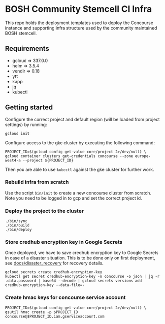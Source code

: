 # BOSH Community Stemcell CI Infra

This repo holds the deployment templates used to deploy the Concourse instance
and supporting infra structure used by the community maintained BOSH stemcell.

## Requirements
- gcloud => 337.0.0
- helm => 3.5.4
- vendir => 0.18
- ytt
- kapp
- jq
- kubectl

## Getting started

Configure the correct project and default region (will be loaded from project settings) by running:
```
gcloud init
```

Configure access to the gke cluster by executing the following command:
```
PROJECT_ID=$(gcloud config get-value core/project 2>/dev/null) \
gcloud container clusters get-credentials concourse --zone europe-west4-a --project ${PROJECT_ID}
```
Then you are able to use `kubectl` against the gke cluster for further work.


### Rebuild infra from scratch

Use the script `bin/init` to create a new concourse cluster from scratch. Note you need to be logged in to gcp and set the correct project id.

### Deploy the project to the cluster
```
./bin/sync
./bin/build
./bin/deploy
```

### Store credhub encryption key in Google Secrets

Once deployed, we have to save credhub encryption key to Google Secrets in case of a disaster situation.
This is to be done only on first deployment, see [docs/disaster_recovery](./docs/disaster_recovery.md) for recovery details.

```
gcloud secrets create credhub-encryption-key
kubectl get secret credhub-encryption-key -n concourse -o json | jq -r .data.password | base64 --decode | gcloud secrets versions add credhub-encryption-key --data-file=-
```

### Create hmac keys for concourse service account
```
PROJECT_ID=$(gcloud config get-value core/project 2>/dev/null) \
gsutil hmac create -p $PROJECT_ID concourse@$PROJECT_ID.iam.gserviceaccount.com
```

